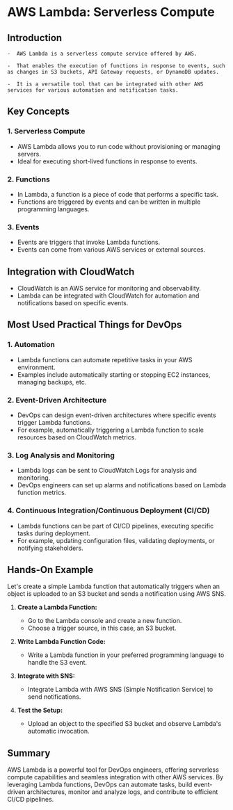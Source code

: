 # AWS Lambda: Serverless Compute
## Introduction
```
-  AWS Lambda is a serverless compute service offered by AWS.

-  That enables the execution of functions in response to events, such as changes in S3 buckets, API Gateway requests, or DynamoDB updates.

-  It is a versatile tool that can be integrated with other AWS services for various automation and notification tasks.
```
## Key Concepts

### 1. Serverless Compute

- AWS Lambda allows you to run code without provisioning or managing servers.
- Ideal for executing short-lived functions in response to events.

### 2. Functions

- In Lambda, a function is a piece of code that performs a specific task.
- Functions are triggered by events and can be written in multiple programming languages.

### 3. Events

- Events are triggers that invoke Lambda functions.
- Events can come from various AWS services or external sources.

## Integration with CloudWatch

- CloudWatch is an AWS service for monitoring and observability.
- Lambda can be integrated with CloudWatch for automation and notifications based on specific events.

## Most Used Practical Things for DevOps

### 1. Automation

- Lambda functions can automate repetitive tasks in your AWS environment.
- Examples include automatically starting or stopping EC2 instances, managing backups, etc.

### 2. Event-Driven Architecture

- DevOps can design event-driven architectures where specific events trigger Lambda functions.
- For example, automatically triggering a Lambda function to scale resources based on CloudWatch metrics.

### 3. Log Analysis and Monitoring

- Lambda logs can be sent to CloudWatch Logs for analysis and monitoring.
- DevOps engineers can set up alarms and notifications based on Lambda function metrics.

### 4. Continuous Integration/Continuous Deployment (CI/CD)

- Lambda functions can be part of CI/CD pipelines, executing specific tasks during deployment.
- For example, updating configuration files, validating deployments, or notifying stakeholders.

## Hands-On Example

Let's create a simple Lambda function that automatically triggers when an object is uploaded to an S3 bucket and sends a notification using AWS SNS.

1. **Create a Lambda Function:**
   - Go to the Lambda console and create a new function.
   - Choose a trigger source, in this case, an S3 bucket.

2. **Write Lambda Function Code:**
   - Write a Lambda function in your preferred programming language to handle the S3 event.

3. **Integrate with SNS:**
   - Integrate Lambda with AWS SNS (Simple Notification Service) to send notifications.

4. **Test the Setup:**
   - Upload an object to the specified S3 bucket and observe Lambda's automatic invocation.

## Summary

AWS Lambda is a powerful tool for DevOps engineers, offering serverless compute capabilities and seamless integration with other AWS services. By leveraging Lambda functions, DevOps can automate tasks, build event-driven architectures, monitor and analyze logs, and contribute to efficient CI/CD pipelines.
